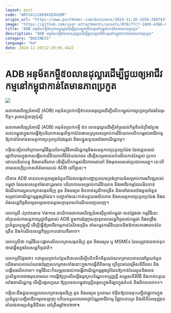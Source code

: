 ```yaml
---
layout: post
code: "ART2411260941D3H38R"
origin_url: "https://www.postkhmer.com/business/2024-11-26-1558-260743"
image: "https://github.com/user-attachments/assets/078c77c7-1889-4366-8dba-2fd40d023239"
title: "ADB អនុម័ត​កម្ចី​៥០​លាន​ដុល្លារ​ដើម្បី​ជួយ​ឲ្យ​អាជីវកម្ម​នៅ​កម្ពុជា​កាន់​តែ​មាន​ភាព​ប្រកួត"
description: "​​ADB អនុម័ត​កម្ចី​៥០​លាន​ដុល្លារ​ដើម្បី​ជួយ​ឲ្យ​អាជីវកម្ម​នៅ​កម្ពុជា​កាន់​តែ​មាន​ភាព​ប្រកួត​"
category: "BUSINESS"
language: "km"
date: 2024-11-26T12:29:03.442Z
---
```


# ADB អនុម័ត​កម្ចី​៥០​លាន​ដុល្លារ​ដើម្បី​ជួយ​ឲ្យ​អាជីវកម្ម​នៅ​កម្ពុជា​កាន់​តែ​មាន​ភាព​ប្រកួត

![](https://github.com/user-attachments/assets/9325946b-c5c8-4e8a-b15f-67e5b461f5ed)

ធនាគារ​អភិវឌ្ឍន៍​អាស៊ី (ADB) អនុម័ត​ប្រាក់​កម្ចី​ ៥០លាន​ដុល្លារ​​ដើម្បី​លើក​កម្ពុស់ការ​ប្រកួត​ប្រជែង​នៃ​ធុរកិច្ច។ រូបថត​ភ្នំពេញប៉ុស្តិ៍

ធនាគារ​អភិវឌ្ឍន៍​អាស៊ី (ADB) អនុម័ត​ប្រាក់​កម្ចី​ ៥០ លាន​ដុល្លារ​​ដើម្បី​គាំទ្រ​ដល់​កិច្ច​ខិតខំ​ប្រឹង​ប្រែង​របស់​កម្ពុជា​ក្នុង​ការ​ធ្វើ​ឱ្យ​បរិយាកាស​ធុរកិច្ច​កាន់​តែ​ងាយ​ស្រួល​សម្រាប់​ការ​វិនិយោគ​លើក​កម្ពស់​អាជីវកម្ម​ឱ្យ​កាន់​តែ​មាន​សមត្ថភាព​ប្រកួត​ប្រជែង​ខ្ពស់ និង​បន្ធូរ​បន្ថយ​របាំង​ពាណិជ្ជកម្ម។

កម្ចី​នេះ​ស្ថិត​នៅ​ក្រោម​កម្មវិធី​មួយ​នៃ​កម្មវិធី​ពាណិជ្ជកម្ម​និង​សមត្ថភាព​ប្រកួត​ប្រជែង ដែល​ជួល​ដល់​រដ្ឋាភិបាល​ក្នុង​ការ​បង្កើន​ការ​វិនិយោគ​ពី​វិស័យ​ឯកជន ដើម្បី​សម្រេច​បាន​កំណើន​កាន់​តែ​ខ្ពស់ ប្រកប​ដោយ​បរិយាបន្ន និង​មាន​ចីរភាព ដើម្បី​លើក​កម្ពស់​ជីវភាព​រស់​នៅ និង​មុខ​របរ​របស់​ប្រជាពលរដ្ឋ។ នេះ​បើ​តាម​សេចក្ដី​ប្រកាស​ព័ត៌មាន​របស់​ ADB​ នៅ​ថ្ងៃ​នេះ។

បើ​តាម​ ADB មាន​ឧបសគ្គ​ចម្បង​ចំនួន​បី​ដែល​បង្ក​ជា​បញ្ហា​ប្រឈម​ទ្រង់​ទ្រាយ​ធំ​សម្រាប់​ការ​អភិវឌ្ឍ​របស់​កម្ពុជា ដែល​ឧបសគ្គ​ទាំង​នោះ​រួម​មាន បរិយាកាស​សម្រាប់​ការ​វិនិយោគ និង​អាជីវកម្ម​ដែល​មិន​ទាន់​ដំណើរ​ការ​ល្អ ​សហគ្រាស​ធុនមីក្រូ តូច និងមធ្យម មិន​ទាន់​សូវ​រីក​ចម្រើន និង ​នៅ​មាន​របាំង​មួយ​ចំនួន​សម្រាប់​ពាណិជ្ជកម្ម​ឆ្លង​ព្រំដែន។ បញ្ហា​ទាំង​នេះ​កាត់​បន្ថយ​ផលិតភាព និង​សមត្ថភាព​ប្រកួត​ប្រជែង និង​រារាំង​សេដ្ឋកិច្ច​មិន​ឲ្យ​សម្រេច​បាន​នូវ​សក្តានុពល​កំណើន​ពេញ​លេញ។

លោកស្រី ​Jyotsana Varma ​នាយិកា​ធនាគារ​អភិវឌ្ឍន៍​អាស៊ី​ប្រចាំ​កម្ពុជា បាន​ថ្លែង​ថា កម្មវិធី​នេះ​គាំទ្រ​ដល់​ការ​បន្ត​ការ​ប្តេជ្ញា​ចិត្ត​របស់ ​ADB ក្នុង​ការ​ជំរុញ​សក្តានុពល​សេដ្ឋកិច្ច​របស់​កម្ពុជា និង​ពង្រឹង​ប្រព័ន្ធ​អេកូឡូស៊ី ដើម្បី​ធ្វើ​ឱ្យ​អាជីវកម្ម​កាន់​តែ​រីក​ចម្រើន នាំមក​នូវ​ការ​វិនិយោគ​ និង​ឱកាស​ការងារ​កាន់​តែ​ច្រើន និង​កំណើន​សេដ្ឋកិច្ច​ប្រកប​ដោយ​ចីរភាព។

លោកស្រី​ថា កម្មវិធី​នេះ​ផ្តោត​លើ​សហគ្រាស​ធុន​មីក្រូ ​តូច ​និង​មធ្យម ឬ ​MSMEs ដែល​ត្រូវ​បាន​ចាត់​ទុក​ថា​ជា​ឆ្អឹង​ខ្នង​នៃ​សេដ្ឋកិច្ចជាតិ។

លោកស្រី​ថ្លែង​ថា៖ «ជាមួយ​ប្រាក់​បន្ថែម​ពិសេស​ដើម្បី​លើក​ទឹក​ចិត្ត​ដល់​សហគ្រាស​គោលដៅ​មួយ​ចំនួន យើង​មាន​គោល​បំណង​ជំរុញ​សហគ្រាស​ទាំង​នោះ​ក្នុង​ការ​ធ្វើ​ពិពិធកម្ម ​ប្រើ​ប្រាស់​ជម្រើស​ឌីជីថល និង​បង្កើន​ផលិតភាព។ កម្មវិធី​នេះ​ក៏​សម្រួល​ដល់​ការ​ធ្វើ​ពាណិជ្ជកម្ម​ឆ្លង​ព្រំដែន​ឱ្យ​កាន់​តែ​រលូន ​និង​មាន​ប្រសិទ្ធភាព​ជាង​មុនតាម​រយៈ​ការ​ធ្វើ​ឱ្យ​ប្រសើរ​ឡើង​នូវ​ក្រប​ខ័ណ្ឌ​បទប្បញ្ញត្តិ សម្រួល​នីតិវិធី និង​កាត់​បន្ថយ​របាំង​ពាណិជ្ជកម្ម ដើម្បី​បង្ក​លក្ខណៈ​ឱ្យ​ប្រទេស​កម្ពុជា​ជ្រៀត​ចូល​ក្នុង​ទីផ្សារ​ក្នុង​តំបន់ និង​ពិភពលោក»។

កម្ចី​នេះ​នឹង​ជួយ​សម្រួល​សហគ្រាស​ធុនមីក្រូ តូច និង​មធ្យម ប្រមាណ​ ៥ម៉ឺន​ ឱ្យ​បាន​ចុះ​បញ្ជី​ជា​ផ្លូវការ​ក្នុង​ប្រព័ន្ធ​ចុះ​បញ្ជី​អាជីវកម្ម​អនឡាញ ហើយ​ទទួល​បាន​អាជ្ញាប័ណ្ណ​អាជីវកម្ម វិញ្ញាបនបត្រ និង​លិខិត​អនុញ្ញាត​ចាំបាច់​តាម​ប្រព័ន្ធ​ឌីជីថល នៅ​ត្រឹម​ឆ្នាំ​២០២៧៕